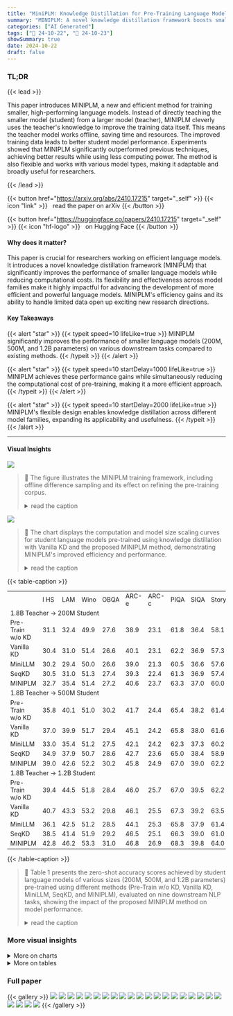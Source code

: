 ```yaml
---
title: "MiniPLM: Knowledge Distillation for Pre-Training Language Models"
summary: "MINIPLM: A novel knowledge distillation framework boosts smaller language models' performance during pre-training by efficiently refining training data distributions with a teacher model's knowledge, ..."
categories: ["AI Generated"]
tags: ["🔖 24-10-22", "🤗 24-10-23"]
showSummary: true
date: 2024-10-22
draft: false
---
```


### TL;DR


{{< lead >}}

This paper introduces MINIPLM, a new and efficient method for training smaller, high-performing language models.  Instead of directly teaching the smaller model (student) from a larger model (teacher), MINIPLM cleverly uses the teacher's knowledge to improve the training data itself.  This means the teacher model works offline, saving time and resources. The improved training data leads to better student model performance. Experiments showed that MINIPLM significantly outperformed previous techniques, achieving better results while using less computing power.  The method is also flexible and works with various model types, making it adaptable and broadly useful for researchers.

{{< /lead >}}


{{< button href="https://arxiv.org/abs/2410.17215" target="_self" >}}
{{< icon "link" >}} &nbsp; read the paper on arXiv
{{< /button >}}

{{< button href="https://huggingface.co/papers/2410.17215" target="_self" >}}
{{< icon "hf-logo" >}} &nbsp; on Hugging Face
{{< /button >}}

#### Why does it matter?
This paper is crucial for researchers working on efficient language models.  It introduces a novel knowledge distillation framework (MINIPLM) that significantly improves the performance of smaller language models while reducing computational costs.  Its flexibility and effectiveness across model families make it highly impactful for advancing the development of more efficient and powerful language models. MINIPLM's efficiency gains and its ability to handle limited data open up exciting new research directions.
#### Key Takeaways

{{< alert "star" >}}
{{< typeit speed=10 lifeLike=true >}} MINIPLM significantly improves the performance of smaller language models (200M, 500M, and 1.2B parameters) on various downstream tasks compared to existing methods. {{< /typeit >}}
{{< /alert >}}

{{< alert "star" >}}
{{< typeit speed=10 startDelay=1000 lifeLike=true >}} MINIPLM achieves these performance gains while simultaneously reducing the computational cost of pre-training, making it a more efficient approach. {{< /typeit >}}
{{< /alert >}}

{{< alert "star" >}}
{{< typeit speed=10 startDelay=2000 lifeLike=true >}} MINIPLM's flexible design enables knowledge distillation across different model families, expanding its applicability and usefulness. {{< /typeit >}}
{{< /alert >}}

------
#### Visual Insights



![](figures/figures_3_0.png)

> 🔼 The figure illustrates the MINIPLM training framework, including offline difference sampling and its effect on refining the pre-training corpus.
> <details>
> <summary>read the caption</summary>
> Figure 3: MINIPLM. (a): Training framework. MINIPLM distills the knowledge of the teacher LM into the student LM by adjusting the pre-training corpus of the student LM (qe) through offline Difference Sampling, based on the output probability discrepancy between the teacher LM (p) and a small reference LM (pref). (b): Illustration of the effect of Difference Sampling, which down-samples common easy instances, up-samples hard valuable instances, and removes noisy harmful instances.
> </details>





![](charts/charts_1_0.png)

> 🔼 The chart displays the computation and model size scaling curves for student language models pre-trained using knowledge distillation with Vanilla KD and the proposed MINIPLM method, demonstrating MINIPLM's improved efficiency and performance.
> <details>
> <summary>read the caption</summary>
> Figure 1: Computation (a) and model size (b) scaling curves of student LMs pre-trained from scratch with Vanilla KD¹ and MINIPLM. The teacher LM has 1.8B parameters. “1.8B→500M” means we use a 500M student LM. Training-time computation is kept constant for LMs of the same size in model scaling. The y-axis represents the LMs' zero-shot performance on 9 downstream NLP tasks.
> </details>





{{< table-caption >}}
<table id='0' style='font-size:14px'><tr><td></td><td>I HS</td><td>LAM</td><td>Wino</td><td>OBQA</td><td>ARC-e</td><td>ARC-c</td><td>PIQA</td><td>SIQA</td><td>Story</td><td>Avg.</td></tr><tr><td colspan="11">1.8B Teacher → 200M Student</td></tr><tr><td>Pre-Train w/o KD</td><td>31.1</td><td>32.4</td><td>49.9</td><td>27.6</td><td>38.9</td><td>23.1</td><td>61.8</td><td>36.4</td><td>58.1</td><td>39.9</td></tr><tr><td>Vanilla KD</td><td>30.4</td><td>31.0</td><td>51.4</td><td>26.6</td><td>40.1</td><td>23.1</td><td>62.2</td><td>36.9</td><td>57.3</td><td>39.9</td></tr><tr><td>MiniLLM</td><td>30.2</td><td>29.4</td><td>50.0</td><td>26.6</td><td>39.0</td><td>21.3</td><td>60.5</td><td>36.6</td><td>57.6</td><td>39.0</td></tr><tr><td>SeqKD</td><td>30.5</td><td>31.0</td><td>51.3</td><td>27.4</td><td>39.3</td><td>22.4</td><td>61.3</td><td>36.9</td><td>57.4</td><td>39.7</td></tr><tr><td>MINIPLM</td><td>32.7</td><td>35.4</td><td>51.4</td><td>27.2</td><td>40.6</td><td>23.7</td><td>63.3</td><td>37.0</td><td>60.0</td><td>41.3</td></tr><tr><td colspan="11">1.8B Teacher → 500M Student</td></tr><tr><td>Pre-Train w/o KD</td><td>35.8</td><td>40.1</td><td>51.0</td><td>30.2</td><td>41.7</td><td>24.4</td><td>65.4</td><td>38.2</td><td>61.4</td><td>43.2</td></tr><tr><td>Vanilla KD</td><td>37.0</td><td>39.9</td><td>51.7</td><td>29.4</td><td>45.1</td><td>24.2</td><td>65.8</td><td>38.0</td><td>61.6</td><td>43.6</td></tr><tr><td>MiniLLM</td><td>33.0</td><td>35.4</td><td>51.2</td><td>27.5</td><td>42.1</td><td>24.2</td><td>62.3</td><td>37.3</td><td>60.2</td><td>41.5</td></tr><tr><td>SeqKD</td><td>34.9</td><td>37.9</td><td>50.7</td><td>28.6</td><td>42.7</td><td>23.6</td><td>65.0</td><td>38.4</td><td>58.9</td><td>42.3</td></tr><tr><td>MINIPLM</td><td>39.0</td><td>42.6</td><td>52.2</td><td>30.2</td><td>45.8</td><td>24.9</td><td>67.0</td><td>39.0</td><td>62.2</td><td>44.8</td></tr><tr><td colspan="11">1.8B Teacher → 1.2B Student</td></tr><tr><td>Pre-Train w/o KD</td><td>39.4</td><td>44.5</td><td>51.8</td><td>28.4</td><td>46.0</td><td>25.7</td><td>67.0</td><td>39.5</td><td>62.2</td><td>44.9</td></tr><tr><td>Vanilla KD</td><td>40.7</td><td>43.3</td><td>53.2</td><td>29.8</td><td>46.1</td><td>25.5</td><td>67.3</td><td>39.2</td><td>63.5</td><td>45.4</td></tr><tr><td>MiniLLM</td><td>36.1</td><td>42.5</td><td>51.2</td><td>28.5</td><td>44.1</td><td>25.3</td><td>65.8</td><td>37.9</td><td>61.4</td><td>43.6</td></tr><tr><td>SeqKD</td><td>38.5</td><td>41.4</td><td>51.9</td><td>29.2</td><td>46.5</td><td>25.1</td><td>66.3</td><td>39.0</td><td>61.0</td><td>44.3</td></tr><tr><td>MINIPLM</td><td>42.8</td><td>46.2</td><td>53.3</td><td>31.0</td><td>46.8</td><td>26.9</td><td>68.3</td><td>39.8</td><td>64.0</td><td>46.6</td></tr></table>{{< /table-caption >}}

> 🔼 Table 1 presents the zero-shot accuracy scores achieved by student language models of various sizes (200M, 500M, and 1.2B parameters) pre-trained using different methods (Pre-Train w/o KD, Vanilla KD, MiniLLM, SeqKD, and MINIPLM),  evaluated on nine downstream NLP tasks, showing the impact of the proposed MINIPLM method on model performance.
> <details>
> <summary>read the caption</summary>
> Table 1: Zero-shot accuracy scores on 9 widely-used downstream tasks and the average scores (Avg.). We use the Qwen-1.5 1.8B LM [3] as the teacher and Qwen LMs with 200M, 500M, and 1.2B parameters as the student. Student LMs with the same sizes consume the same training-time computation. The best scores of each model size are boldfaced.
> </details>



### More visual insights



<details>
<summary>More on charts
</summary>


![](charts/charts_1_1.png "🔼 Figure 1: Computation (a) and model size (b) scaling curves of student LMs pre-trained from scratch with Vanilla KD¹ and MINIPLM. The teacher LM has 1.8B parameters. “1.8B→500M” means we use a 500M student LM. Training-time computation is kept constant for LMs of the same size in model scaling. The y-axis represents the LMs' zero-shot performance on 9 downstream NLP tasks.")

> 🔼 The chart shows the scaling curves of student language models pre-trained using knowledge distillation, comparing MINIPLM with Vanilla KD across different computational budgets and model sizes.
> <details>
> <summary>read the caption</summary>
> Figure 1: Computation (a) and model size (b) scaling curves of student LMs pre-trained from scratch with Vanilla KD¹ and MINIPLM. The teacher LM has 1.8B parameters. “1.8B→500M” means we use a 500M student LM. Training-time computation is kept constant for LMs of the same size in model scaling. The y-axis represents the LMs' zero-shot performance on 9 downstream NLP tasks.
> </details>


![](charts/charts_2_0.png "🔼 Figure 2: Results of applying KD methods in fine-tuning to pre-train a 200M student LM, using a 1.8B teacher LM. See Section 3.1 for method and evaluation details. When the training FLOPs are controlled, all KD methods perform similar or worse than Pre-Train w/o KD.")

> 🔼 The chart compares the performance of various knowledge distillation methods (Vanilla KD, MiniLLM, SeqKD) against a baseline (Pre-Train w/o KD) for pre-training a 200M student language model, showing that when training FLOPs are controlled, all KD methods perform similarly to or worse than the baseline.
> <details>
> <summary>read the caption</summary>
> Figure 2: Results of applying KD methods in fine-tuning to pre-train a 200M student LM, using a 1.8B teacher LM. See Section 3.1 for method and evaluation details. When the training FLOPs are controlled, all KD methods perform similar or worse than Pre-Train w/o KD.
> </details>


![](charts/charts_7_0.png "🔼 Figure 1: Computation (a) and model size (b) scaling curves of student LMs pre-trained from scratch with Vanilla KD¹ and MINIPLM. The teacher LM has 1.8B parameters. “1.8B→500M” means we use a 500M student LM. Training-time computation is kept constant for LMs of the same size in model scaling. The y-axis represents the LMs' zero-shot performance on 9 downstream NLP tasks.")

> 🔼 The chart displays the scaling curves of student language models pre-trained using knowledge distillation, comparing MINIPLM's performance against a vanilla knowledge distillation method across varying computational budgets and model sizes.
> <details>
> <summary>read the caption</summary>
> Figure 1: Computation (a) and model size (b) scaling curves of student LMs pre-trained from scratch with Vanilla KD¹ and MINIPLM. The teacher LM has 1.8B parameters. “1.8B→500M” means we use a 500M student LM. Training-time computation is kept constant for LMs of the same size in model scaling. The y-axis represents the LMs' zero-shot performance on 9 downstream NLP tasks.
> </details>


![](charts/charts_8_0.png "🔼 Figure 1: Computation (a) and model size (b) scaling curves of student LMs pre-trained from scratch with Vanilla KD¹ and MINIPLM. The teacher LM has 1.8B parameters. “1.8B→500M” means we use a 500M student LM. Training-time computation is kept constant for LMs of the same size in model scaling. The y-axis represents the LMs' zero-shot performance on 9 downstream NLP tasks.")

> 🔼 The chart displays the computation and model size scaling curves for student language models pre-trained using knowledge distillation with Vanilla KD and the proposed MINIPLM method, showcasing MINIPLM's efficiency gains and performance improvements.
> <details>
> <summary>read the caption</summary>
> Figure 1: Computation (a) and model size (b) scaling curves of student LMs pre-trained from scratch with Vanilla KD¹ and MINIPLM. The teacher LM has 1.8B parameters. “1.8B→500M” means we use a 500M student LM. Training-time computation is kept constant for LMs of the same size in model scaling. The y-axis represents the LMs' zero-shot performance on 9 downstream NLP tasks.
> </details>


![](charts/charts_9_0.png "🔼 Figure 6: Impact of the teacher LM's sizes on Vanilla KD and MINIPLM, with the pre-training FLOPs aligned. The y-axis represents the average zero-shot accuracy on the downstream tasks.")

> 🔼 The chart displays the average zero-shot accuracy on downstream tasks for Vanilla KD and MINIPLM models trained with varying teacher LM sizes, while keeping pre-training FLOPs constant.
> <details>
> <summary>read the caption</summary>
> Figure 6: Impact of the teacher LM's sizes on Vanilla KD and MINIPLM, with the pre-training FLOPs aligned. The y-axis represents the average zero-shot accuracy on the downstream tasks.
> </details>


![](charts/charts_19_0.png "🔼 Figure 1: Computation (a) and model size (b) scaling curves of student LMs pre-trained from scratch with Vanilla KD¹ and MINIPLM. The teacher LM has 1.8B parameters. “1.8B→500M” means we use a 500M student LM. Training-time computation is kept constant for LMs of the same size in model scaling. The y-axis represents the LMs' zero-shot performance on 9 downstream NLP tasks.")

> 🔼 The chart displays the computation and model size scaling curves for student language models pre-trained using knowledge distillation, comparing the performance of Vanilla KD and the proposed MINIPLM method.
> <details>
> <summary>read the caption</summary>
> Figure 1: Computation (a) and model size (b) scaling curves of student LMs pre-trained from scratch with Vanilla KD¹ and MINIPLM. The teacher LM has 1.8B parameters. “1.8B→500M” means we use a 500M student LM. Training-time computation is kept constant for LMs of the same size in model scaling. The y-axis represents the LMs' zero-shot performance on 9 downstream NLP tasks.
> </details>


![](charts/charts_21_0.png "🔼 Figure 8: Impact of the reference model size. We use the 1.8B LM as the teacher and the 200M LM as the student. We report the average zero-shot accuracy on the downstream tasks of the LMs trained with MINIPLM and compare it with Vanilla KD.")

> 🔼 The chart displays the average zero-shot accuracy on downstream tasks for models trained with MINIPLM and Vanilla KD, showing the impact of different reference model sizes.
> <details>
> <summary>read the caption</summary>
> Figure 8: Impact of the reference model size. We use the 1.8B LM as the teacher and the 200M LM as the student. We report the average zero-shot accuracy on the downstream tasks of the LMs trained with MINIPLM and compare it with Vanilla KD.
> </details>


![](charts/charts_21_1.png "🔼 Figure 9: Impact of the difference sampling ratio α. We report the average zero-shot accuracy on the downstream tasks of the LMs trained with MINIPLM, using α ∈ [0.3, 0.4, 0.5, 0.6, 0.7, 0.9] and compare it with Vanilla KD.")

> 🔼 The chart displays the impact of the difference sampling ratio on the average zero-shot accuracy of language models trained with MINIPLM and Vanilla KD on downstream tasks.
> <details>
> <summary>read the caption</summary>
> Figure 9: Impact of the difference sampling ratio α. We report the average zero-shot accuracy on the downstream tasks of the LMs trained with MINIPLM, using α ∈ [0.3, 0.4, 0.5, 0.6, 0.7, 0.9] and compare it with Vanilla KD.
> </details>


</details>



<details>
<summary>More on tables
</summary>


{{< table-caption >}}
<br><table id='4' style='font-size:22px'><tr><td>Nstu</td><td>Method</td><td>L1T</td><td>L10T</td></tr><tr><td rowspan="3">200M</td><td>Pre-Train w/o KD</td><td>3.35</td><td>3.32</td></tr><tr><td>Vanilla KD</td><td>3.39</td><td>3.35</td></tr><tr><td>MINIPLM</td><td>3.28</td><td>3.26</td></tr><tr><td rowspan="3">500M</td><td>Pre-Train w/o KD</td><td>3.12</td><td>3.08</td></tr><tr><td>Vanilla KD</td><td>3.12</td><td>3.07</td></tr><tr><td>MINIPLM</td><td>3.06</td><td>3.04</td></tr><tr><td rowspan="3">1.2B</td><td>Pre-Train w/o KD</td><td>2.98</td><td>2.94</td></tr><tr><td>Vanilla KD</td><td>2.95</td><td>2.91</td></tr><tr><td>MINIPLM</td><td>2.92</td><td>2.88</td></tr></table>{{< /table-caption >}}
> 🔼 {{ table.description }}
> <details>
> <summary>read the caption</summary>
> {{ table.caption }}
> </details>


> Table 1 presents the zero-shot accuracy scores achieved by student language models of varying sizes (200M, 500M, and 1.2B parameters) on nine downstream tasks, comparing performance across different knowledge distillation methods.


{{< table-caption >}}
<table id='0' style='font-size:18px'><tr><td></td><td colspan="2">Llama3.1</td><td colspan="2">Mamba</td></tr><tr><td></td><td>Acc.</td><td>Loss</td><td>Acc.</td><td>Loss</td></tr><tr><td>Pre-Train w/o KD</td><td>41.0</td><td>3.52</td><td>41.6</td><td>3.24</td></tr><tr><td>SeqKD</td><td>40.8</td><td>3.54</td><td>41.0</td><td>3.27</td></tr><tr><td>MINIPLM</td><td>41.8</td><td>3.43</td><td>42.6</td><td>3.15</td></tr></table>{{< /table-caption >}}
> 🔼 {{ table.description }}
> <details>
> <summary>read the caption</summary>
> {{ table.caption }}
> </details>


> Table 1 presents zero-shot accuracy scores on nine downstream tasks for language models (LMs) of varying sizes (200M, 500M, and 1.2B parameters) trained using different knowledge distillation (KD) methods, including MINIPLM and several baselines, with a 1.8B parameter LM as the teacher.


{{< table-caption >}}
<br><table id='2' style='font-size:20px'><tr><td>Pre-Training Corpus</td><td>Usage</td><td>Diversity</td></tr><tr><td>Original</td><td>Pre-Train w/o KD &Vanilla KD</td><td>32.25</td></tr><tr><td>Teacher-Generated</td><td>SeqKD</td><td>30.16</td></tr><tr><td>Difference-Sampled</td><td>MINIPLM</td><td>36.70</td></tr></table>{{< /table-caption >}}
> 🔼 {{ table.description }}
> <details>
> <summary>read the caption</summary>
> {{ table.caption }}
> </details>


> Table 1 presents the zero-shot accuracy scores achieved by different language models (with varying sizes) on nine downstream tasks, comparing the performance of models trained with different knowledge distillation methods against a baseline model trained without knowledge distillation.


{{< table-caption >}}
<br><table id='7' style='font-size:16px'><tr><td>Nstu</td><td>Method</td><td>Acc.</td></tr><tr><td rowspan="3">200M</td><td>Vanilla KD</td><td>39.9</td></tr><tr><td>MINIPLM</td><td>41.3</td></tr><tr><td>MINIPLM + Vanilla KD</td><td>40.7</td></tr><tr><td rowspan="3">500M</td><td>Vanilla KD</td><td>43.6</td></tr><tr><td>MINIPLM</td><td>44.8</td></tr><tr><td>MINIPLM + Vanilla KD</td><td>44.9</td></tr><tr><td rowspan="3">1.2B</td><td>Vanilla KD</td><td>45.4</td></tr><tr><td>MINIPLM</td><td>46.6</td></tr><tr><td>MINIPLM + Vanilla KD</td><td>48.1</td></tr></table>{{< /table-caption >}}
> 🔼 {{ table.description }}
> <details>
> <summary>read the caption</summary>
> {{ table.caption }}
> </details>


> Table 1 presents the zero-shot accuracy scores of student language models (200M, 500M, and 1.2B parameters) pre-trained with different methods on nine downstream tasks, using a 1.8B parameter model as the teacher.


{{< table-caption >}}
<table id='0' style='font-size:18px'><tr><td>Model Size</td><td>dmodel</td><td>dFFN</td><td>nlayers</td><td>nhead</td><td>dhead</td><td>learning rate</td></tr><tr><td>104M</td><td>512</td><td>1,408</td><td>8</td><td>8</td><td>64</td><td>6 x 10-4</td></tr><tr><td>200M</td><td>768</td><td>2,112</td><td>12</td><td>12</td><td>64</td><td>6 x 10-4</td></tr><tr><td>300M</td><td>768</td><td>2,112</td><td>18</td><td>12</td><td>64</td><td>6 x 10-4</td></tr><tr><td>500M</td><td>1,024</td><td>2,816</td><td>24</td><td>16</td><td>64</td><td>3 x 10-4</td></tr><tr><td>1.2B</td><td>1,536</td><td>4,224</td><td>24</td><td>16</td><td>96</td><td>2.5 x 10-4</td></tr></table>{{< /table-caption >}}
> 🔼 {{ table.description }}
> <details>
> <summary>read the caption</summary>
> {{ table.caption }}
> </details>


> Table 1 presents the zero-shot accuracy scores achieved by student language models of varying sizes (200M, 500M, 1.2B parameters) on nine downstream tasks, comparing different knowledge distillation methods and a baseline with no knowledge distillation.


{{< table-caption >}}
<table id='0' style='font-size:14px'><tr><td></td><td colspan="3">Vanilla KD</td><td colspan="3">MiniLLM</td></tr><tr><td>Formula</td><td colspan="3">3Nstu T 3Nstu+Ntch</td><td colspan="3">3Nstu T 4Nstu+2Ntch</td></tr><tr><td>Student Model Size Nstu</td><td>200M</td><td>500M</td><td>1.2B I</td><td>200M</td><td>500M</td><td>1.2B</td></tr><tr><td>Training Steps</td><td>25K</td><td>45K</td><td>65K I</td><td>15K</td><td>30K</td><td>40K</td></tr></table>{{< /table-caption >}}
> 🔼 {{ table.description }}
> <details>
> <summary>read the caption</summary>
> {{ table.caption }}
> </details>


> Table 1 presents zero-shot accuracy scores on nine downstream tasks for language models of various sizes trained using different methods.


{{< table-caption >}}
<table id='0' style='font-size:14px'><tr><td>Nstu</td><td>Method</td><td>Ac</td><td>ac</td><td>Loo</td><td>CIT (FLOPs)</td><td>C10T (FLOPs)</td></tr><tr><td rowspan="3">200M</td><td>Pre-Train w/o KD</td><td>2.19x107</td><td>0.41</td><td>3.30</td><td rowspan="3">1.26x 1021</td><td rowspan="3">1.26x 1022</td></tr><tr><td>Vanilla KD</td><td>9.77x107</td><td>0.44</td><td>3.34</td></tr><tr><td>MINIPLM</td><td>8.56x1010</td><td>0.59</td><td>3.25</td></tr><tr><td rowspan="3">500M</td><td>Pre-Train w/o KD</td><td>2.73x108</td><td>0.45</td><td>3.06</td><td rowspan="3">3.14x 1021</td><td rowspan="3">3.14x 1021</td></tr><tr><td>Vanilla KD</td><td>3.14x108</td><td>0.45</td><td>3.05</td></tr><tr><td>MINIPLM</td><td>6.64x109</td><td>0.52</td><td>3.03</td></tr><tr><td rowspan="3">1.2B</td><td>Pre-Train w/o KD</td><td>1.88x 108</td><td>0.43</td><td>2.91</td><td rowspan="3">7.30x 1021</td><td rowspan="3">7.30x 1021</td></tr><tr><td>Vanilla KD</td><td>1.10x1010</td><td>0.52</td><td>2.90</td></tr><tr><td>MINIPLM</td><td>4.29x108</td><td>0.45</td><td>2.86</td></tr></table>{{< /table-caption >}}
> 🔼 {{ table.description }}
> <details>
> <summary>read the caption</summary>
> {{ table.caption }}
> </details>


> Table 1 presents the zero-shot accuracy scores of student language models of varying sizes (200M, 500M, and 1.2B parameters) pre-trained using different methods (Pre-Train w/o KD, Vanilla KD, MiniLLM, SeqKD, and MINIPLM) across nine downstream NLP tasks.


{{< table-caption >}}
<br><table id='9' style='font-size:14px'><tr><td>Method</td><td>FLOPs</td><td>Acc.</td></tr><tr><td>Vanilla KD</td><td>Online</td><td>39.9</td></tr><tr><td>MINIPLM</td><td>2 x 1020</td><td>41.3</td></tr><tr><td>MINIPLMprx</td><td>9 x 1018</td><td>40.9</td></tr></table>{{< /table-caption >}}
> 🔼 {{ table.description }}
> <details>
> <summary>read the caption</summary>
> {{ table.caption }}
> </details>


> Table 1 presents the zero-shot accuracy scores of student language models with various sizes pre-trained using different knowledge distillation methods on nine downstream tasks, comparing their performance with a baseline of pre-training without knowledge distillation.


{{< table-caption >}}
<table id='0' style='font-size:14px'><tr><td>Pref(x): Hard</td><td>p(x) 》 and valuable instances</td></tr><tr><td rowspan="2">Instance #1</td><td>p(x) - logp(x) = 1.26 - log Pref(x) = 4.20 log = 2.94 Selected Pref(�)</td></tr><tr><td>Legal along with Environmental Responsibility! Dumpster rentals in the user side may seem as fundamental as placing a phone, having a dumpster sent and hurling all your disposals inside to be carted away . Nonetheless, there are legal issues attached to appropriate disposal connected with certain products which tie up into environmental issues. The 10 Yard Dumpster For Rent in Pocahontas customer or perhaps demolition purchaser should be informed about these issues by means of careful screening SO as to reduce a firm's liability which inturn keeps a firm's overhead all the way down and makes for prompt fall off , pick up along with disposal of the dumpster and it's articles .</td></tr><tr><td rowspan="2">Instance #2</td><td>p(x) logp(x) = 2.36 - log Pref(x) = 5.59 log = 3.23 Selected Pref ( )</td></tr><tr><td>有利 you3li4 youli advantageous ; beneficial 谨慎 jin3shen4 jinshen cautious ; prudent 甲 jia3 jia one ; armor (1st Heavenly Stem) 犹豫 you2yu4 youyu hesitate; hesitant ; undecided 从此 cong2ci3 congci from now on ; since then 企业 qi3ye4 qiye company ; business; firm 下载 xia4zai3 xi�z�i to download 狮子 shi1zi5 shizi lion 青少年 qing1shao4nian2 qingshaonian teenager</td></tr><tr><td rowspan="2">Instance #3</td><td>p(x) - logp(x) = 0.16 - log Pref(x) = 2.73 log = 2.56 Selected Pref(x)</td></tr><tr><td>function WritableState (options, stream) { var Duplex = require(' / _stream_duplex') ; options = options I - 0 ; // the point at which write() starts returning false // Note : 0 is a valid value, means that we always return false if / / the entire buffer is not flushed immediately on write() var hwm = options · highWaterMark; var defaultHwm = options · objectMode?16: 16*1024; this .highWaterMark = (hwm II hwm === 0) ? hwm : defaultHwm; // object stream flag to indicate whether or not this stream // contains buffers or objects. this . objectMode = ! !options . objectMode; · · · }</td></tr></table>{{< /table-caption >}}
> 🔼 {{ table.description }}
> <details>
> <summary>read the caption</summary>
> {{ table.caption }}
> </details>


> Table 1 presents the zero-shot accuracy scores achieved by student language models of varying sizes (200M, 500M, and 1.2B parameters) on nine downstream tasks, comparing different knowledge distillation (KD) methods against a baseline model trained without KD.


</details>


### Full paper

{{< gallery >}}
<img src="paper_images/1.png" class="grid-w50 md:grid-w33 xl:grid-w25" />
<img src="paper_images/2.png" class="grid-w50 md:grid-w33 xl:grid-w25" />
<img src="paper_images/3.png" class="grid-w50 md:grid-w33 xl:grid-w25" />
<img src="paper_images/4.png" class="grid-w50 md:grid-w33 xl:grid-w25" />
<img src="paper_images/5.png" class="grid-w50 md:grid-w33 xl:grid-w25" />
<img src="paper_images/6.png" class="grid-w50 md:grid-w33 xl:grid-w25" />
<img src="paper_images/7.png" class="grid-w50 md:grid-w33 xl:grid-w25" />
<img src="paper_images/8.png" class="grid-w50 md:grid-w33 xl:grid-w25" />
<img src="paper_images/9.png" class="grid-w50 md:grid-w33 xl:grid-w25" />
<img src="paper_images/10.png" class="grid-w50 md:grid-w33 xl:grid-w25" />
<img src="paper_images/11.png" class="grid-w50 md:grid-w33 xl:grid-w25" />
<img src="paper_images/12.png" class="grid-w50 md:grid-w33 xl:grid-w25" />
<img src="paper_images/13.png" class="grid-w50 md:grid-w33 xl:grid-w25" />
<img src="paper_images/14.png" class="grid-w50 md:grid-w33 xl:grid-w25" />
<img src="paper_images/15.png" class="grid-w50 md:grid-w33 xl:grid-w25" />
<img src="paper_images/16.png" class="grid-w50 md:grid-w33 xl:grid-w25" />
<img src="paper_images/17.png" class="grid-w50 md:grid-w33 xl:grid-w25" />
<img src="paper_images/18.png" class="grid-w50 md:grid-w33 xl:grid-w25" />
<img src="paper_images/19.png" class="grid-w50 md:grid-w33 xl:grid-w25" />
<img src="paper_images/20.png" class="grid-w50 md:grid-w33 xl:grid-w25" />
<img src="paper_images/21.png" class="grid-w50 md:grid-w33 xl:grid-w25" />
<img src="paper_images/22.png" class="grid-w50 md:grid-w33 xl:grid-w25" />
<img src="paper_images/23.png" class="grid-w50 md:grid-w33 xl:grid-w25" />
<img src="paper_images/24.png" class="grid-w50 md:grid-w33 xl:grid-w25" />
{{< /gallery >}}